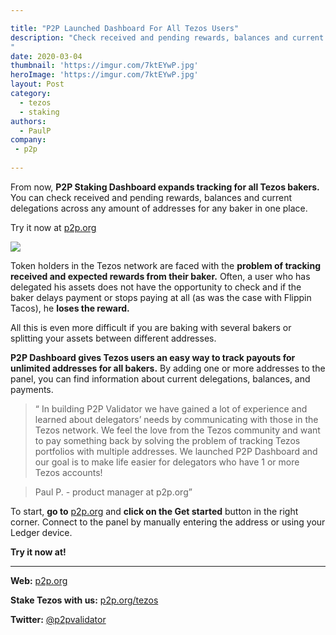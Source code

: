```yaml
---

title: "P2P Launched Dashboard For All Tezos Users"
description: "Check received and pending rewards, balances and current delegations across several addresses in one place.
"
date: 2020-03-04
thumbnail: 'https://imgur.com/7ktEYwP.jpg'
heroImage: 'https://imgur.com/7ktEYwP.jpg'
layout: Post
category:
  - tezos 
  - staking
authors:
  - PaulP
company:
 - p2p
 
---
```

From now, **P2P Staking Dashboard expands tracking for all Tezos bakers.**
You can check received and pending rewards, balances and current delegations across any amount of addresses for any baker in one place.


Try it now at [p2p.org](https://p2p.org/?utm_source=blog&utm_medium=economy&utm_campaign=p2p_dashboard_tezos) 

![](https://s5.gifyu.com/images/Connect-with-manual4b1e6e8eea0a0233.gif)

Token holders in the Tezos network are faced with the **problem of tracking received and expected rewards from their baker.** Often, a user who has delegated his assets does not have the opportunity to check and if the baker delays payment or stops paying at all (as was the case with Flippin Tacos), he **loses the reward.** 

All this is even more difficult if you are baking with several bakers or splitting your assets between different addresses.

**P2P Dashboard gives Tezos users an easy way to track payouts for unlimited addresses for all bakers.** By adding one or more addresses to the panel, you can find information about current delegations, balances, and payments.

>“ In building P2P Validator we have gained a lot of experience and learned about delegators’ needs by communicating with those in the Tezos network. 
>We feel the love from the Tezos community and want to pay something back by solving the problem of tracking Tezos portfolios with multiple addresses. We launched P2P Dashboard and our goal is to make life easier for delegators who have 1 or more Tezos accounts!

>Paul P. - product manager at p2p.org”

To start, **go to** [p2p.org](https://p2p.org/?utm_source=blog&utm_medium=economy&utm_campaign=p2p_dashboard_tezos) and **click on the Get started** button in the right corner. 
Connect to the panel by manually entering the address or using your Ledger device.

**Try it now at!**

------

**Web:** [p2p.org](https://p2p.org/?utm_source=blog&utm_medium=economy&utm_campaign=p2p_dashboard_tezos)

**Stake Tezos with us:** [p2p.org/tezos](https://p2p.org/tezos?utm_source=blog&utm_medium=economy&utm_campaign=p2p_dashboard_tezos)

**Twitter:** [@p2pvalidator](https://twitter.com/p2pvalidator)




